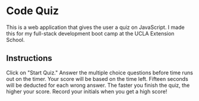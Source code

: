 # Code Quiz

This is a web application that gives the user a quiz on JavaScript. I made this for my full-stack development boot camp at the UCLA Extension School.

## Instructions

Click on "Start Quiz." Answer the multiple choice questions before time runs out on the timer. Your score will be based on the time left. Fifteen seconds will be deducted for each wrong answer. The faster you finish the quiz, the higher your score. Record your initials when you get a high score!